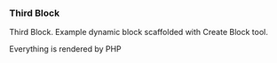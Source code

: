### Third Block
Third Block. Example dynamic block scaffolded with Create Block tool.

Everything is rendered by PHP
